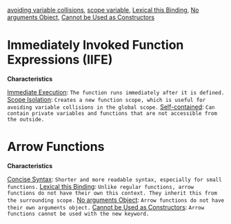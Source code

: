 [avoiding variable collisions](), [scope variable](), [Lexical this Binding](), [No arguments Object](),
[Cannot be Used as Constructors]()

# Immediately Invoked Function Expressions (IIFE)

**Characteristics**

[Immediate Execution](): `The function runs immediately after it is defined.`
[Scope Isolation](): `Creates a new function scope, which is useful for avoiding variable collisions in the global scope.`
[Self-contained](): `Can contain private variables and functions that are not accessible from the outside.`

# Arrow Functions

**Characteristics**

[Concise Syntax](): `Shorter and more readable syntax, especially for small functions.`
[Lexical this Binding](): `Unlike regular functions, arrow functions do not have their own this context. They inherit this from the surrounding scope.`
[No arguments Object](): `Arrow functions do not have their own arguments object.`
[Cannot be Used as Constructors](): `Arrow functions cannot be used with the new keyword.`
